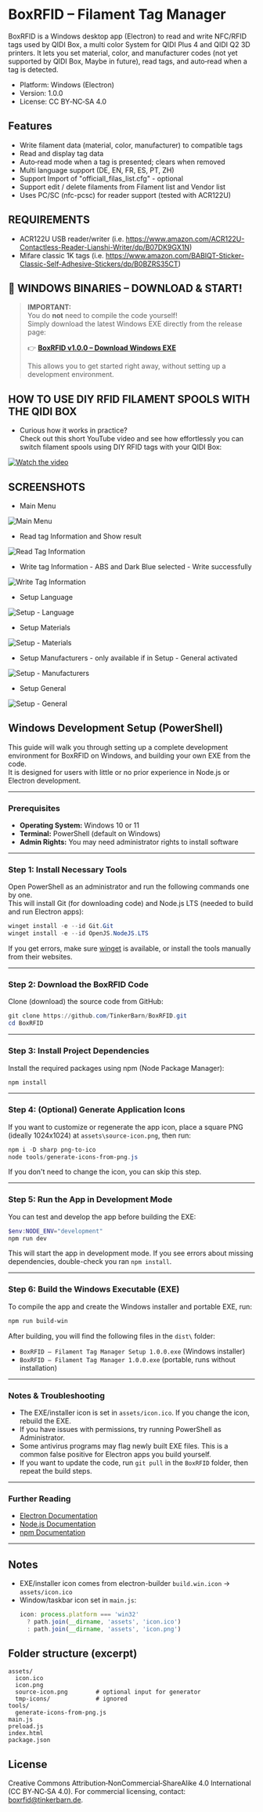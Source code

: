 # BoxRFID – Filament Tag Manager

BoxRFID is a Windows desktop app (Electron) to read and write NFC/RFID tags used by QIDI Box, a multi color System for QIDI Plus 4 and QIDI Q2 3D printers. It lets you set material, color, and manufacturer codes (not yet supported by QIDI Box, Maybe in future), read tags, and auto‑read when a tag is detected.

- Platform: Windows (Electron)
- Version: 1.0.0
- License: CC BY‑NC‑SA 4.0

## Features
- Write filament data (material, color, manufacturer) to compatible tags
- Read and display tag data
- Auto‑read mode when a tag is presented; clears when removed
- Multi language support (DE, EN, FR, ES, PT, ZH)
- Support Import of "officiall_filas_list.cfg" - optional
- Support edit / delete filaments from Filament list and Vendor list
- Uses PC/SC (nfc-pcsc) for reader support (tested with ACR122U)

## REQUIREMENTS
- ACR122U USB reader/writer (i.e. https://www.amazon.com/ACR122U-Contactless-Reader-Lianshi-Writer/dp/B07DK9GX1N)
- Mifare classic 1K tags (i.e. https://www.amazon.com/BABIQT-Sticker-Classic-Self-Adhesive-Stickers/dp/B0BZRS35CT)

## 🚀 WINDOWS BINARIES – DOWNLOAD & START!

> **IMPORTANT:**  
> You do **not** need to compile the code yourself!  
> Simply download the latest Windows EXE directly from the release page:
>
> 👉 **[BoxRFID v1.0.0 – Download Windows EXE](https://github.com/TinkerBarn/BoxRFID/releases/tag/v1.0.0)**
>
> This allows you to get started right away, without setting up a development environment.


## HOW TO USE DIY RFID FILAMENT SPOOLS WITH THE QIDI BOX

- Curious how it works in practice?  
  Check out this short YouTube video and see how effortlessly you can switch filament spools using DIY RFID tags with your QIDI Box:

[![Watch the video](https://img.youtube.com/vi/LO6eAkdcSCA/hqdefault.jpg)](https://youtu.be/LO6eAkdcSCA)


## SCREENSHOTS
- Main Menu

![Main Menu](screenshots/Main%20Menu%20v1.0.0.png)


- Read tag Information and Show result

![Read Tag Information](screenshots/Read%20Tag%20Information%20v1.0.0.png)


- Write tag Information - ABS and Dark Blue selected - Write successfully

![Write Tag Information](screenshots/Write%20Tag%20Information%20v1.0.0.png)


- Setup Language

![Setup - Language](screenshots/Setup%20-%20Language%20v1.0.0.png)


- Setup Materials

![Setup - Materials](screenshots/Setup%20-%20Materials%20v1.0.0.png)


- Setup Manufacturers - only available if in Setup - General activated

![Setup - Manufacturers](screenshots/Setup%20-%20Manufacturers%20v1.0.0.png)


- Setup General

![Setup - General](screenshots/Setup%20-%20General%20v1.0.0.png)



## Windows Development Setup (PowerShell)

This guide will walk you through setting up a complete development environment for BoxRFID on Windows, and building your own EXE from the code.  
It is designed for users with little or no prior experience in Node.js or Electron development.

---

### **Prerequisites**

- **Operating System:** Windows 10 or 11  
- **Terminal:** PowerShell (default on Windows)
- **Admin Rights:** You may need administrator rights to install software

---

### **Step 1: Install Necessary Tools**

Open PowerShell as an administrator and run the following commands one by one.  
This will install Git (for downloading code) and Node.js LTS (needed to build and run Electron apps):

```powershell
winget install -e --id Git.Git
winget install -e --id OpenJS.NodeJS.LTS
```

If you get errors, make sure [winget](https://learn.microsoft.com/en-us/windows/package-manager/winget/) is available, or install the tools manually from their websites.

---

### **Step 2: Download the BoxRFID Code**

Clone (download) the source code from GitHub:

```powershell
git clone https://github.com/TinkerBarn/BoxRFID.git
cd BoxRFID
```

---

### **Step 3: Install Project Dependencies**

Install the required packages using npm (Node Package Manager):

```powershell
npm install
```

---

### **Step 4: (Optional) Generate Application Icons**

If you want to customize or regenerate the app icon, place a square PNG (ideally 1024x1024) at `assets\source-icon.png`, then run:

```powershell
npm i -D sharp png-to-ico
node tools/generate-icons-from-png.js
```

If you don't need to change the icon, you can skip this step.

---

### **Step 5: Run the App in Development Mode**

You can test and develop the app before building the EXE:

```powershell
$env:NODE_ENV="development"
npm run dev
```

This will start the app in development mode. If you see errors about missing dependencies, double-check you ran `npm install`.

---

### **Step 6: Build the Windows Executable (EXE)**

To compile the app and create the Windows installer and portable EXE, run:

```powershell
npm run build-win
```

After building, you will find the following files in the `dist\` folder:

- `BoxRFID – Filament Tag Manager Setup 1.0.0.exe` (Windows installer)
- `BoxRFID – Filament Tag Manager 1.0.0.exe` (portable, runs without installation)

---

### **Notes & Troubleshooting**

- The EXE/installer icon is set in `assets/icon.ico`. If you change the icon, rebuild the EXE.
- If you have issues with permissions, try running PowerShell as Administrator.
- Some antivirus programs may flag newly built EXE files. This is a common false positive for Electron apps you build yourself.
- If you want to update the code, run `git pull` in the `BoxRFID` folder, then repeat the build steps.

---

### **Further Reading**

- [Electron Documentation](https://www.electronjs.org/docs)
- [Node.js Documentation](https://nodejs.org/en/docs/)
- [npm Documentation](https://docs.npmjs.com/)

---



## Notes
- EXE/installer icon comes from electron-builder `build.win.icon` → `assets/icon.ico`
- Window/taskbar icon set in `main.js`:
  ```js
  icon: process.platform === 'win32'
    ? path.join(__dirname, 'assets', 'icon.ico')
    : path.join(__dirname, 'assets', 'icon.png')
  ```

## Folder structure (excerpt)
```
assets/
  icon.ico
  icon.png
  source-icon.png        # optional input for generator
  tmp-icons/             # ignored
tools/
  generate-icons-from-png.js
main.js
preload.js
index.html
package.json
```

## License
Creative Commons Attribution‑NonCommercial‑ShareAlike 4.0 International (CC BY‑NC‑SA 4.0).
For commercial licensing, contact: boxrfid@tinkerbarn.de.
